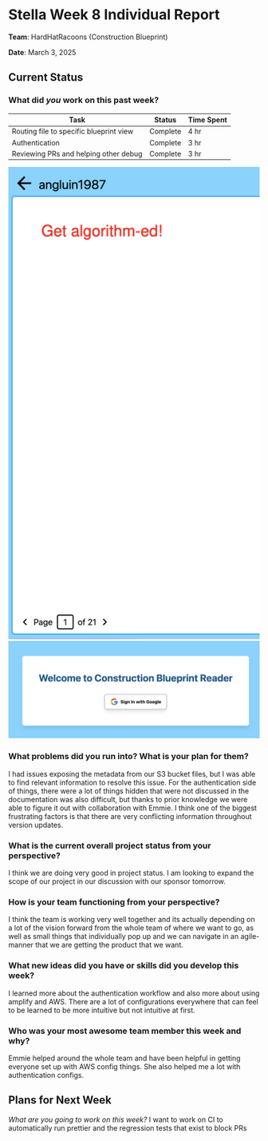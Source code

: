 # Stella Week 8 Individual Report

**Team**: HardHatRacoons (Construction Blueprint)

**Date**: March 3, 2025

## Current Status

### What did _you_ work on this past week?

| Task                                    | Status   | Time Spent |
| --------------------------------------- | -------- | ---------- |
| Routing file to specific blueprint view | Complete | 4 hr       |
| Authentication                          | Complete | 3 hr       |
| Reviewing PRs and helping other debug   | Complete | 3 hr       |

![Routing and grabbing information from metadata](images/stella-routing.png)
![login page](images/stella-login.png)

### What problems did you run into? What is your plan for them?
I had issues exposing the metadata from our S3 bucket files, but I was able to find relevant information to resolve this issue. For the authentication side of things, there were a lot of things hidden that were not discussed in the documentation was also difficult, but thanks to prior knowledge we were able to figure it out with collaboration with Emmie. I think one of the biggest frustrating factors is that there are very conflicting information throughout version updates.

### What is the current overall project status from your perspective?
I think we are doing very good in project status. I am looking to expand the scope of our project in our discussion with our sponsor tomorrow. 

### How is your team functioning from your perspective?
I think the team is working very well together and its actually depending on a lot of the vision forward from the whole team of where we want to go, as well as small things that individually pop up and we can navigate in an agile-manner that we are getting the product that we want. 

### What new ideas did you have or skills did you develop this week?
I learned more about the authentication workflow and also more about using amplify and AWS. There are a lot of configurations everywhere that can feel to be learned to be more intuitive but not intuitive at first. 

### Who was your most awesome team member this week and why?
Emmie helped around the whole team and have been helpful in getting everyone set up with AWS config things. She also helped me a lot with authentication configs. 

## Plans for Next Week

_What are you going to work on this week?_
I want to work on CI to automatically run prettier and the regression tests that exist to block PRs
